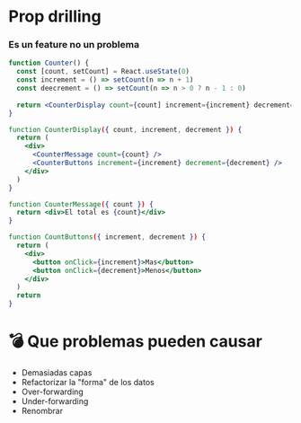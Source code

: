 


# Prop drilling

### Es un feature no un problema




```jsx
function Counter() {
  const [count, setCount] = React.useState(0)
  const increment = () => setCount(n => n + 1)
  const deecrement = () => setCount(n => n > 0 ? n - 1 : 0)
  
  return <CounterDisplay count={count] increment={increment} decrement={decrement} />
}

function CounterDisplay({ count, increment, decrement }) {
  return (
    <div>
      <CounterMessage count={count} />
      <CounterButtons increment={increment} decrement={decrement} />
    </div>
  )
}

function CounterMessage({ count }) {
  return <div>El total es {count}</div>
}

function CountButtons({ increment, decrement }) {
  return (
    <div>
      <button onClick={increment}>Mas</button>
      <button onClick={decrement}>Menos</button>
    </div>
  )
  return 
}
```


# 💣 Que problemas pueden causar

- Demasiadas capas
- Refactorizar la "forma" de los datos
- Over-forwarding
- Under-forwarding
- Renombrar
